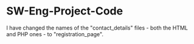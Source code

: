 # SW-Eng-Project-Code

I have changed the names of the "contact_details" files - both the HTML and PHP ones -
to "registration_page". 
